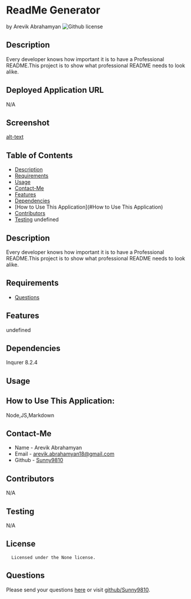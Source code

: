 # ReadMe Generator
  by Arevik Abrahamyan
![Github license](https://img.shields.io/badge/license-None-yellowgreen.svg)
## Description
Every developer knows how important it is to have a Professional README.This project is to show what professional README needs to look alike.
## Deployed Application URL
N/A
## Screenshot
[alt-text]("N/A")
## Table of Contents
* [Description](#description)
* [Requirements](#requirements)
* [Usage](#usage)
* [Contact-Me](#contact-me)
* [Features](#features)
* [Dependencies]( dependencies)
* [How to Use This Application](#How to Use This Application)
* [Contributors](#contributors)
* [Testing](#testing)
undefined
## Description
Every developer knows how important it is to have a Professional README.This project is to show what professional README needs to look alike.
## Requirements
* [Questions](#questions)
## Features
undefined
## Dependencies
Inqurer 8.2.4
## Usage
## How to Use This Application:
Node,JS,Markdown
## Contact-Me
* Name - Arevik Abrahamyan
* Email - arevik.abrahamyan18@gmail.com
* Github - [Sunny9810](https://github.com/Sunny9810/)
## Contributors
N/A
## Testing
N/A
## License
      
      Licensed under the None license.
## Questions
Please send your questions [here](mailto:arevik.abrahamyan18@gmail.com?subject=[GitHub]%20Dev%20Connect) or visit [github/Sunny9810](https://github.com/Sunny9810).
